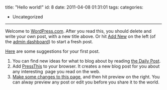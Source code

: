 title: "Hello world!"
id: 8
date: 2011-04-08 01:31:01
tags: 
categories: 
- Uncategorized
---

Welcome to [WordPress.com](http://wordpress.com/). After you read this, you should delete and write your own post, with a new title above. Or hit [Add New](/wp-admin/post-new.php "Direct link to the Add New in the Admin Dashboard") on the left (of the [admin dashboard](/wp-admin "Direct link to this blog")) to start a fresh post.

[Here](http://learn.wordpress.com/ "Learn WordPress.com—From zero to hero.") are some suggestions for your first post.

1.  You can find new ideas for what to blog about by reading [the Daily Post](http://dailypost.wordpress.com/ "The Daily Post at WordPress.com—post something every day").
2.  Add [PressThis](/wp-admin/tools.php "Click the &quot;Press This&quot; link on this page to activate the Press this bookmark feature.") to your browser. It creates a new blog post for you about any interesting  page you read on the web.
3.  [Make some changes to this page](/wp-admin/post.php?post=1&amp;action=edit "Edit the first post on this blog."), and then hit preview on the right. You can alway preview any post or edit you before you share it to the world.